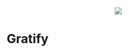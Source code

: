 <h1 align="center"> <img src="https://github.com/CarlosVitr/Gratify-Project/blob/master/icon.png" width: 30px></h1>


# Gratify 
